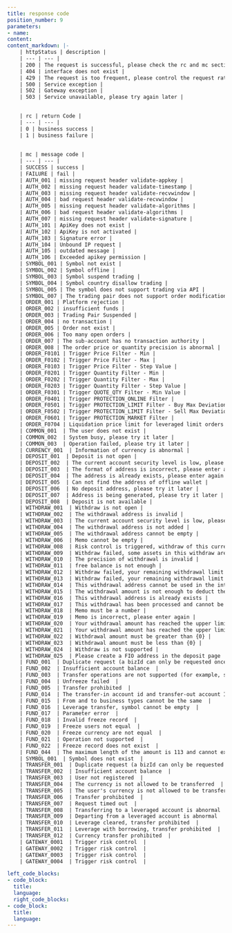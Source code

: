 ```yaml
---
title: response code
position_number: 9
parameters:
- name:
content:
content_markdown: |-
    | httpStatus | description |
    | --- | --- |
    | 200 | The request is successful, please check the rc and mc sections further |
    | 404 | interface does not exist |
    | 429 | The request is too frequent, please control the request rate according to the speed limit requirement |
    | 500 | Service exception |
    | 502 | Gateway exception |
    | 503 | Service unavailable, please try again later |
    

    | rc | return Code |
    | --- | --- |
    | 0 | business success |
    | 1 | business failure |
    
    
    | mc | message code |
    | --- | --- |
    | SUCCESS | success |
    | FAILURE | fail |
    | AUTH_001 | missing request header validate-appkey |
    | AUTH_002 | missing request header validate-timestamp |
    | AUTH_003 | missing request header validate-recvwindow |
    | AUTH_004 | bad request header validate-recvwindow |
    | AUTH_005 | missing request header validate-algorithms |
    | AUTH_006 | bad request header validate-algorithms |
    | AUTH_007 | missing request header validate-signature |
    | AUTH_101 | ApiKey does not exist |
    | AUTH_102 | ApiKey is not activated |
    | AUTH_103 | Signature error |
    | AUTH_104 | Unbound IP request |
    | AUTH_105 | outdated message |
    | AUTH_106 | Exceeded apikey permission |
    | SYMBOL_001 | Symbol not exist |
    | SYMBOL_002 | Symbol offline |
    | SYMBOL_003 | Symbol suspend trading |
    | SYMBOL_004 | Symbol country disallow trading |
    | SYMBOL_005 | The symbol does not support trading via API |
    | SYMBOL_007 | The trading pair does not support order modification |
    | ORDER_001 | Platform rejection |
    | ORDER_002 | insufficient funds |
    | ORDER_003 | Trading Pair Suspended |
    | ORDER_004 | no transaction |
    | ORDER_005 | Order not exist |
    | ORDER_006 | Too many open orders |
    | ORDER_007 | The sub-account has no transaction authority |
    | ORDER_008 | The order price or quantity precision is abnormal |
    | ORDER_F0101 | Trigger Price Filter - Min |
    | ORDER_F0102 | Trigger Price Filter - Max |
    | ORDER_F0103 | Trigger Price Filter - Step Value |
    | ORDER_F0201 | Trigger Quantity Filter - Min |
    | ORDER_F0202 | Trigger Quantity Filter - Max |
    | ORDER_F0203 | Trigger Quantity Filter - Step Value |
    | ORDER_F0301 | Trigger QUOTE_QTY Filter - Min Value |
    | ORDER_F0401 | Trigger PROTECTION_ONLINE Filter |
    | ORDER_F0501 | Trigger PROTECTION_LIMIT Filter - Buy Max Deviation |
    | ORDER_F0502 | Trigger PROTECTION_LIMIT Filter - Sell Max Deviation |
    | ORDER_F0601 | Trigger PROTECTION_MARKET Filter |
    | ORDER_F0704 | Liquidation price limit for leveraged limit orders |
    | COMMON_001  | The user does not exist |
    | COMMON_002  | System busy, please try it later |
    | COMMON_003  | Operation failed, please try it later |
    | CURRENCY_001  | Information of currency is abnormal |
    | DEPOSIT_001  | Deposit is not open |
    | DEPOSIT_002  | The current account security level is low, please bind any two security verifications in mobile phone/email/Google Authenticator before deposit |
    | DEPOSIT_003  | The format of address is incorrect, please enter again |
    | DEPOSIT_004  | The address is already exists, please enter again |
    | DEPOSIT_005  | Can not find the address of offline wallet |
    | DEPOSIT_006  | No deposit address, please try it later |
    | DEPOSIT_007  | Address is being generated, please try it later |
    | DEPOSIT_008  | Deposit is not available |
    | WITHDRAW_001  | Withdraw is not open |
    | WITHDRAW_002  | The withdrawal address is invalid |
    | WITHDRAW_003  | The current account security level is low, please bind any two security verifications in mobile phone/email/Google Authenticator before withdraw |
    | WITHDRAW_004  | The withdrawal address is not added |
    | WITHDRAW_005  | The withdrawal address cannot be empty |
    | WITHDRAW_006  | Memo cannot be empty |
    | WITHDRAW_008  | Risk control is triggered, withdraw of this currency is not currently supported |
    | WITHDRAW_009  | Withdraw failed, some assets in this withdraw are restricted by T+1 withdraw |
    | WITHDRAW_010  | The precision of withdrawal is invalid |
    | WITHDRAW_011  | free balance is not enough |
    | WITHDRAW_012  | Withdraw failed, your remaining withdrawal limit today is not enough |
    | WITHDRAW_013  | Withdraw failed, your remaining withdrawal limit today is not enough, the withdrawal amount can be increased by completing a higher level of real-name authentication |
    | WITHDRAW_014  | This withdrawal address cannot be used in the internal transfer function, please cancel the internal transfer function before submitting |
    | WITHDRAW_015  | The withdrawal amount is not enough to deduct the handling fee |
    | WITHDRAW_016  | This withdrawal address is already exists |
    | WITHDRAW_017  | This withdrawal has been processed and cannot be canceled |
    | WITHDRAW_018  | Memo must be a number |
    | WITHDRAW_019  | Memo is incorrect, please enter again |
    | WITHDRAW_020  | Your withdrawal amount has reached the upper limit for today, please try it tomorrow |
    | WITHDRAW_021  | Your withdrawal amount has reached the upper limit for today, you can only withdraw up to {0} this time |
    | WITHDRAW_022  | Withdrawal amount must be greater than {0} |
    | WITHDRAW_023  | Withdrawal amount must be less than {0} |
    | WITHDRAW_024  | Withdraw is not supported |
    | WITHDRAW_025  | Please create a FIO address in the deposit page  |
    | FUND_001  | Duplicate request (a bizId can only be requested once)  |
    | FUND_002  | Insufficient account balance  |
    | FUND_003  | Transfer operations are not supported (for example, sub-accounts do not support financial transfers)  |
    | FUND_004  | Unfreeze failed  |
    | FUND_005  | Transfer prohibited  |
    | FUND_014  | The transfer-in account id and transfer-out account ID cannot be the same  |
    | FUND_015  | From and to business types cannot be the same  |
    | FUND_016  | Leverage transfer, symbol cannot be empty  |
    | FUND_017  | Parameter error  |
    | FUND_018  | Invalid freeze record  |
    | FUND_019  | Freeze users not equal  |
    | FUND_020  | Freeze currency are not equal  |
    | FUND_021  | Operation not supported  |
    | FUND_022  | Freeze record does not exist  |
    | FUND_044  | The maximum length of the amount is 113 and cannot exceed the limit  |
    | SYMBOL_001  | Symbol does not exist  |
    | TRANSFER_001  | Duplicate request (a bizId can only be requested once)  |
    | TRANSFER_002  | Insufficient account balance  |
    | TRANSFER_003  | User not registered  |
    | TRANSFER_004  | The currency is not allowed to be transferred  |
    | TRANSFER_005  | The user's currency is not allowed to be transferred  |
    | TRANSFER_006  | Transfer prohibited  |
    | TRANSFER_007  | Request timed out  |
    | TRANSFER_008  | Transferring to a leveraged account is abnormal  |
    | TRANSFER_009  | Departing from a leveraged account is abnormal  |
    | TRANSFER_010  | Leverage cleared, transfer prohibited  |
    | TRANSFER_011  | Leverage with borrowing, transfer prohibited  |
    | TRANSFER_012  | Currency transfer prohibited  |
    | GATEWAY_0001  | Trigger risk control  |
    | GATEWAY_0002  | Trigger risk control  |
    | GATEWAY_0003  | Trigger risk control  |
    | GATEWAY_0004  | Trigger risk control  |  

left_code_blocks:
- code_block:
  title:
  language:
  right_code_blocks:
- code_block:
  title:
  language:
---
```



